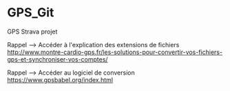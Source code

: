 # GPS_Git
GPS Strava projet

Rappel --> Accéder à l'explication des extensions de fichiers
http://www.montre-cardio-gps.fr/les-solutions-pour-convertir-vos-fichiers-gps-et-synchroniser-vos-comptes/

Rappel --> Accéder au logiciel de conversion
https://www.gpsbabel.org/index.html